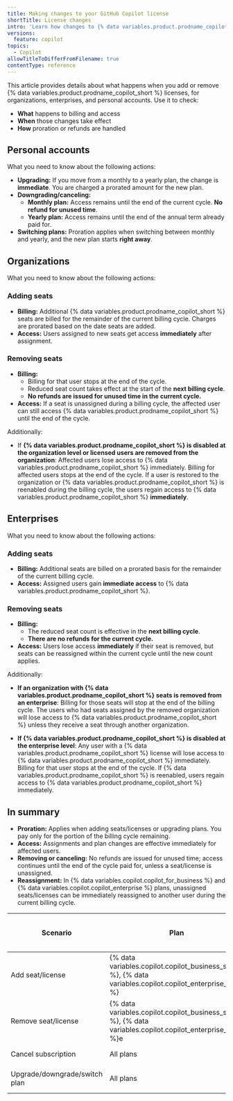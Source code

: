 ```yaml
---
title: Making changes to your GitHub Copilot license
shortTitle: License changes
intro: 'Learn how changes to {% data variables.product.prodname_copilot %} licenses affect billing and user access for organizations, enterprises, and personal accounts.'
versions:
  feature: copilot
topics:
  - Copilot
allowTitleToDifferFromFilename: true
contentType: reference
---
```


This article provides details about what happens when you add or remove {% data variables.product.prodname_copilot_short %} licenses, for organizations, enterprises, and personal accounts. Use it to check:
* **What** happens to billing and access
* **When** those changes take effect
* **How** proration or refunds are handled

## Personal accounts

What you need to know about the following actions:

* **Upgrading:** If you move from a monthly to a yearly plan, the change is **immediate**. You are charged a prorated amount for the new plan.
* **Downgrading/canceling:**
  * **Monthly plan:** Access remains until the end of the current cycle. **No refund for unused time**.
  * **Yearly plan:** Access remains until the end of the annual term already paid for.
* **Switching plans:** Proration applies when switching between monthly and yearly, and the new plan starts **right away**.

## Organizations

What you need to know about the following actions:

### Adding seats

* **Billing:** Additional {% data variables.product.prodname_copilot_short %} seats are billed for the remainder of the current billing cycle. Charges are prorated based on the date seats are added.
* **Access:** Users assigned to new seats get access **immediately** after assignment.

### Removing seats

* **Billing:**
  * Billing for that user stops at the end of the cycle.
  * Reduced seat count takes effect at the start of the **next billing cycle**.
  * **No refunds are issued for unused time in the current cycle.**
* **Access:** If a seat is unassigned during a billing cycle, the affected user can still access {% data variables.product.prodname_copilot_short %} until the end of the cycle.

Additionally:

* If **{% data variables.product.prodname_copilot_short %} is disabled at the organization level or licensed users are removed from the organization**: Affected users lose access to {% data variables.product.prodname_copilot_short %} immediately. Billing for affected users stops at the end of the cycle. If a user is restored to the organization or {% data variables.product.prodname_copilot_short %} is reenabled during the billing cycle, the users regain access to {% data variables.product.prodname_copilot_short %} **immediately**.

## Enterprises

What you need to know about the following actions:

### Adding seats

* **Billing:** Additional seats are billed on a prorated basis for the remainder of the current billing cycle.
* **Access:** Assigned users gain **immediate access** to {% data variables.product.prodname_copilot_short %}.

### Removing seats

* **Billing:**
  * The reduced seat count is effective in the **next billing cycle**.
  * **There are no refunds for the current cycle.**
* **Access:** Users lose access **immediately** if their seat is removed, but seats can be reassigned within the current cycle until the new count applies.

Additionally:

* **If an organization with {% data variables.product.prodname_copilot_short %} seats is removed from an enterprise**: Billing for those seats will stop at the end of the billing cycle. The users who had seats assigned by the removed organization will lose access to {% data variables.product.prodname_copilot_short %} unless they receive a seat through another organization.

* **If {% data variables.product.prodname_copilot_short %} is disabled at the enterprise level**: Any user with a {% data variables.product.prodname_copilot_short %} license will lose access to {% data variables.product.prodname_copilot_short %} immediately. Billing for that user stops at the end of the cycle. If {% data variables.product.prodname_copilot_short %} is reenabled, users regain access to {% data variables.product.prodname_copilot_short %} immediately.

## In summary

* **Proration:** Applies when adding seats/licenses or upgrading plans. You pay only for the portion of the billing cycle remaining.
* **Access:** Assignments and plan changes are effective immediately for affected users.
* **Removing or canceling:** No refunds are issued for unused time; access continues until the end of the cycle paid for, unless a seat/license is unassigned.
* **Reassignment:** In {% data variables.copilot.copilot_for_business %} and {% data variables.copilot.copilot_enterprise %} plans, unassigned seats/licenses can be immediately reassigned to another user during the current billing cycle.

| Scenario                        | Plan                | When is billing affected? | Is proration applied? | When does access change? | Refund for unused time? |
|----------------------------------|---------------------|--------------------------|----------------------|--------------------------|-------------------------|
| Add seat/license                 | {% data variables.copilot.copilot_business_short %}, {% data variables.copilot.copilot_enterprise_short %}| Next bill             | Yes                  | Immediately              | N/A                     |
| Remove seat/license              | {% data variables.copilot.copilot_business_short %}, {% data variables.copilot.copilot_enterprise_short %}e| Next bill             | N/A                  | Immediately              | No                      |
| Cancel subscription              | All plans           | End of cycle            | N/A                  | End of cycle            | No                      |
| Upgrade/downgrade/switch plan    | All plans           | Immediate                | Yes                  | Immediately              | N/A (proration instead) |
